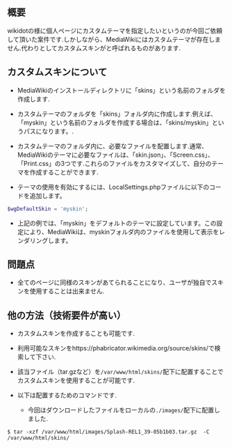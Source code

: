## 概要

wikidotの様に個人ページにカスタムテーマを指定したいというのが今回ご依頼して頂いた案件です.しかしながら、MediaWikiにはカスタムテーマが存在しません.代わりとしてカスタムスキンがと呼ばれるものがあります.

## カスタムスキンについて

- MediaWikiのインストールディレクトリに「skins」という名前のフォルダを作成します.

- カスタムテーマのフォルダを「skins」フォルダ内に作成します.例えば、「myskin」という名前のフォルダを作成する場合は、「skins/myskin」というパスになります。.

- カスタムテーマのフォルダ内に、必要なファイルを配置します.通常、MediaWikiのテーマに必要なファイルは、「skin.json」、「Screen.css」、「Print.css」の3つです.これらのファイルをカスタマイズして、自分のテーマを作成することができます.

- テーマの使用を有効にするには、LocalSettings.phpファイルに以下のコードを追加します。

```php
$wgDefaultSkin = 'myskin';
```

- 上記の例では、「myskin」をデフォルトのテーマに設定しています。この設定により、MediaWikiは、myskinフォルダ内のファイルを使用して表示をレンダリングします。

## 問題点

- 全てのページに同様のスキンがあてられることになり、ユーザが独自でスキンを使用することは出来ません.

## 他の方法（技術要件が高い）

- カスタムスキンを作成することも可能です.

- 利用可能なスキンをhttps://phabricator.wikimedia.org/source/skins/で検索して下さい.

- 該当ファイル（tar.gzなど）を`/var/www/html/skins/`配下に配置することでカスタムスキンを使用することが可能です.

- 以下は配置するためのコマンドです.

    - 今回はダウンロードしたファイルをローカルの`./images/`配下に配置しました.

```shell
$ tar -xzf /var/www/html/images/Splash-REL1_39-05b1b03.tar.gz  -C /var/www/html/skins/
```

